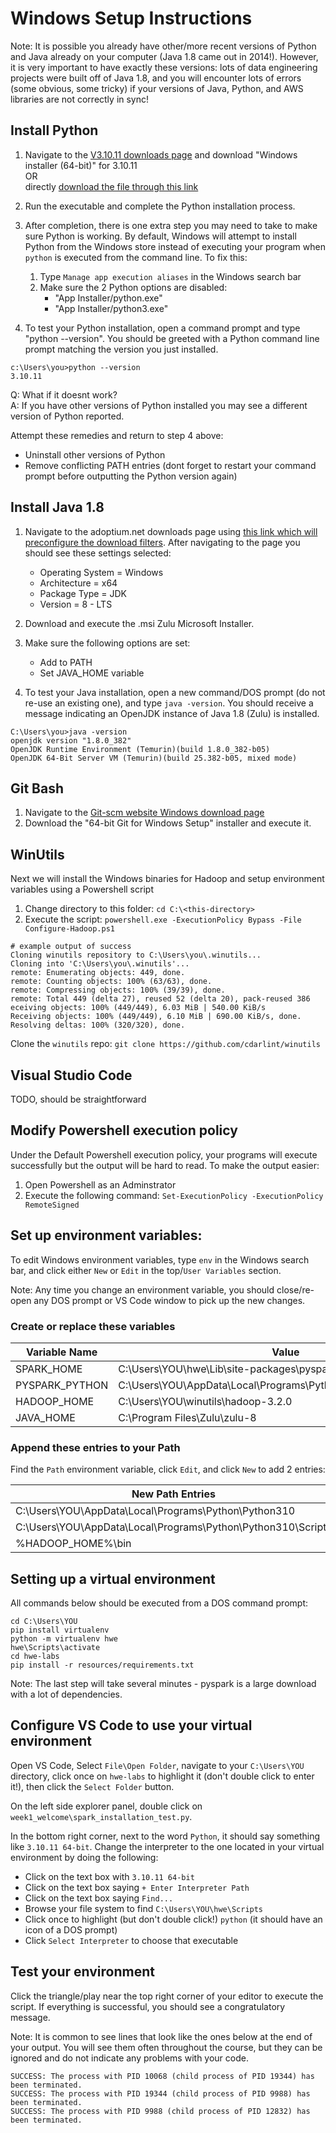 # Windows Setup Instructions

Note: It is possible you already have other/more recent versions of Python and Java already on your computer (Java 1.8 came out in 2014!). However, it is very important to have exactly these versions: lots of data engineering projects were built off of Java 1.8, and you will encounter lots of errors (some obvious, some tricky) if your versions of Java, Python, and AWS libraries are not correctly in sync!

## Install Python

1. Navigate to the [V3.10.11 downloads page](https://www.python.org/downloads/release/python-31011/) and download "Windows installer (64-bit)" for 3.10.11
<br/>OR<br/>directly [download the file through this link](https://www.python.org/ftp/python/3.10.11/python-3.10.11-amd64.exe)
2. Run the executable and complete the Python installation process.
3. After completion, there is one extra step you may need to take to make sure Python is working. By default, Windows will attempt to install Python from the Windows store instead of executing your program when `python` is executed from the command line. To fix this:
    1. Type `Manage app execution aliases` in the Windows search bar
    2. Make sure the 2 Python options are disabled:
        * "App Installer/python.exe"
        * "App Installer/python3.exe"

4. To test your Python installation, open a command prompt and type "python --version". You should be greeted with a Python command line prompt matching the version you just installed.
```
c:\Users\you>python --version
3.10.11
```
Q: What if it doesnt work?<br/>
A: If you have other versions of Python installed you may see a different version of Python reported.

Attempt these remedies and return to step 4 above:
- Uninstall other versions of Python
- Remove conflicting PATH entries (dont forget to restart your command prompt before outputting the Python version again)

## Install Java 1.8
1. Navigate to the adoptium.net downloads page using [this link which will preconfigure the download filters](https://adoptium.net/temurin/releases/?os=windows&arch=x64&package=jdk&version=8). After navigating to the page you should see these settings selected:
    - Operating System = Windows
    - Architecture = x64
    - Package Type = JDK
    - Version = 8 - LTS

2. Download and execute the .msi Zulu Microsoft Installer.

3. Make sure the following options are set:
    - Add to PATH
    - Set JAVA_HOME variable

4. To test your Java installation, open a new command/DOS prompt (do not re-use an existing one), and type `java -version`. You should receive a message indicating an OpenJDK instance of Java 1.8 (Zulu) is installed.
```
C:\Users\you>java -version
openjdk version "1.8.0_382"
OpenJDK Runtime Environment (Temurin)(build 1.8.0_382-b05)
OpenJDK 64-Bit Server VM (Temurin)(build 25.382-b05, mixed mode)
```


## Git Bash
1. Navigate to the [Git-scm website Windows download page](https://git-scm.com/download/win)
2. Download the "64-bit Git for Windows Setup" installer and execute it.


## WinUtils
Next we will install the Windows binaries for Hadoop and setup environment variables using a Powershell script
1. Change directory to this folder: `cd C:\<this-directory>`
2. Execute the script: `powershell.exe -ExecutionPolicy Bypass -File Configure-Hadoop.ps1`

```
# example output of success
Cloning winutils repository to C:\Users\you\.winutils...
Cloning into 'C:\Users\you\.winutils'...
remote: Enumerating objects: 449, done.
remote: Counting objects: 100% (63/63), done.
remote: Compressing objects: 100% (39/39), done.
remote: Total 449 (delta 27), reused 52 (delta 20), pack-reused 386 eceiving objects: 100% (449/449), 6.03 MiB | 540.00 KiB/s
Receiving objects: 100% (449/449), 6.10 MiB | 690.00 KiB/s, done.
Resolving deltas: 100% (320/320), done.
```
Clone the `winutils` repo:
`git clone https://github.com/cdarlint/winutils`

## Visual Studio Code

TODO, should be straightforward

## Modify Powershell execution policy
Under the Default Powershell execution policy, your programs will execute successfully but the output will be hard to read. To make the output easier:
1. Open Powershell as an Adminstrator
2. Execute the following command: `Set-ExecutionPolicy -ExecutionPolicy RemoteSigned`


## Set up environment variables:
To edit Windows environment variables, type `env` in the Windows search bar, and click either `New` or `Edit` in the top/`User Variables` section.

Note: Any time you change an environment variable, you should close/re-open any DOS prompt or VS Code window to pick up the new changes.

### Create or replace these variables

|Variable Name |Value                                                          |
|--------------|---------------------------------------------------------------|
|SPARK_HOME    |C:\Users\YOU\hwe\Lib\site-packages\pyspark                     |
|PYSPARK_PYTHON|C:\Users\YOU\AppData\Local\Programs\Python\Python310\python.exe|
|HADOOP_HOME   |C:\Users\YOU\winutils\hadoop-3.2.0                             |
|JAVA_HOME     |C:\Program Files\Zulu\zulu-8                                   |

### Append these entries to your Path
Find the `Path` environment variable, click `Edit`, and click `New` to add 2 entries:

|New Path Entries                                            |
|------------------------------------------------------------|
|C:\Users\YOU\AppData\Local\Programs\Python\Python310        |
|C:\Users\YOU\AppData\Local\Programs\Python\Python310\Scripts|
|%HADOOP_HOME%\bin                                           |

## Setting up a virtual environment

All commands below should be executed from a DOS command prompt:

```
cd C:\Users\YOU
pip install virtualenv
python -m virtualenv hwe
hwe\Scripts\activate
cd hwe-labs
pip install -r resources/requirements.txt
```

Note: The last step will take several minutes - pyspark is a large download with a lot of dependencies.

## Configure VS Code to use your virtual environment

Open VS Code, Select `File\Open Folder`, navigate to your `C:\Users\YOU` directory, click once on `hwe-labs` to highlight it (don't double click to enter it!), then click the `Select Folder` button.

On the left side explorer panel, double click on `week1_welcome\spark_installation_test.py`.

In the bottom right corner, next to the word `Python`, it should say something like `3.10.11 64-bit`. Change the interpreter to the one located in your virtual environment by doing the following:

* Click on the text box with `3.10.11 64-bit`
* Click on the text box saying `+ Enter Interpreter Path`
* Click on the text box saying `Find...`
* Browse your file system to find `C:\Users\YOU\hwe\Scripts`
* Click once to highlight (but don't double click!) `python` (it should have an icon of a DOS prompt)
* Click `Select Interpreter` to choose that executable

## Test your environment

Click the triangle/play near the top right corner of your editor to execute the script. If everything is successful, you should see a congratulatory message.

Note: It is common to see lines that look like the ones below at the end of your output. You will see them often throughout the course, but they can be ignored and do not indicate any problems with your code.

```
SUCCESS: The process with PID 10068 (child process of PID 19344) has been terminated.
SUCCESS: The process with PID 19344 (child process of PID 9988) has been terminated.
SUCCESS: The process with PID 9988 (child process of PID 12832) has been terminated.
```
